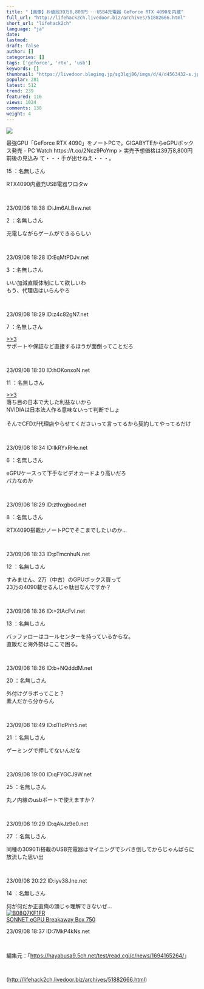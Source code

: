 ```yaml
---
title: "【画像】お値段39万8,800円‥‥USB4充電器 GeForce RTX 4090を内蔵"
full_url: "http://lifehack2ch.livedoor.biz/archives/51882666.html"
short_url: "lifehack2ch"
language: "ja"
date: 
lastmod: 
draft: false
author: []
categories: []
tags: ['geforce', 'rtx', 'usb']
keywords: []
thumbnail: "https://livedoor.blogimg.jp/sg3lqj86/imgs/d/4/d4563432-s.jpg"
popular: 281
latest: 512
trend: 239
featured: 116
views: 1024
comments: 138
weight: 4
---
```


![](https://livedoor.blogimg.jp/sg3lqj86/imgs/d/4/d4563432-s.jpg)

<div><p>最強GPU「GeForce RTX 4090」をノートPCで。GIGABYTEからeGPUボックス発売 - PC Watch https://t.co/2Ncz9PoYmp > 実売予想価格は39万8,800円前後の見込み て・・・手が出せねえ・・・。</p><p class='t_name'>15 ：名無しさん</p> <p class='r1'>RTX4090内蔵充USB電器ワロタw </p><br><p>23/09/08 18:38 ID:Jm6ALBxw.net</p> <p class='t_name'>2 ：名無しさん</p> <p class='r4'>充電しながらゲームができるらしい </p><br><p>23/09/08 18:28 ID:EqMtPDJv.net</p> <p class='t_name'>3 ：名無しさん</p> <p class='r4'>いい加減直販体制にして欲しいわ <br> もう、代理店はいらんやろ </p><br><p>23/09/08 18:29 ID:z4c82gN7.net</p> <p class='t_name_res'>7 ：名無しさん</p> <p class='r4'><a href='#res_3'>>>3</a> <br> サポートや保証など直接するほうが面倒ってことだろ </p><br><p>23/09/08 18:30 ID:hOKonxoN.net</p> <p class='t_name_res'>11 ：名無しさん</p> <p class='r4'><a href='#res_3'>>>3</a> <br> 落ち目の日本で大した利益ないから <br> NVIDIAは日本法人作る意味ないって判断でしょ <br> <br> そんでCFDが代理店やらせてくださいって言ってるから契約してやってるだけ </p><br><p>23/09/08 18:34 ID:IkRYxRHe.net</p> <p class='t_name'>6 ：名無しさん</p> <p class='r4'>eGPUケースって下手なビデオカードより高いだろ <br> バカなのか </p><br><p>23/09/08 18:29 ID:zthxgbod.net</p> <p class='t_name'>8 ：名無しさん</p> <p class='r4'>RTX4090搭載かノートPCでそこまでしたいのか… </p><br><p>23/09/08 18:33 ID:pTmcnhuN.net</p> <p class='t_name'>12 ：名無しさん</p> <p class='r4'>すみません、2万（中古）のGPUボックス買って <br> 23万の4090載せるんじゃ駄目なんですか？ </p><br><p>23/09/08 18:36 ID:+2IAcFvI.net</p> <p class='t_name'>13 ：名無しさん</p> <p class='r4'>バッファローはコールセンターを持っているからな。 <br> 直販だと海外勢はここで困る。 </p><br><p>23/09/08 18:36 ID:b+NQdddM.net</p> <p class='t_name'>20 ：名無しさん</p> <p class='r4'>外付けグラボってこと？ <br> 素人だから分からん </p><br><p>23/09/08 18:49 ID:dTldPhh5.net</p> <p class='t_name'>21 ：名無しさん</p> <p class='r4'>ゲーミングで押してないんだな </p><br><p>23/09/08 19:00 ID:qFYGCJ9W.net</p> <p class='t_name'>25 ：名無しさん</p> <p class='r4'>丸ノ内線のusbポートで使えますか？ </p><br><p>23/09/08 19:29 ID:qAkJz9e0.net</p> <p class='t_name'>27 ：名無しさん</p> <p class='r4'>同種の3090Ti搭載のUSB充電器はマイニングでシバき倒してからじゃんぱらに放流した思い出 </p><br><p>23/09/08 20:22 ID:iyv38Jne.net</p> <p class='t_name'>14 ：名無しさん</p> <p class='r2'>何が何だか正直俺の頭じゃ理解できないぜ…<br><a href='https://www.amazon.co.jp/dp/B08Q7KF1FR/?tag=nishiky24-22' target='_blank'><img src='https://m.media-amazon.com/images/I/41JKaYppnlL._SL500_.jpg' alt='B08Q7KF1FR' border='0'></a><br><a href='https://www.amazon.co.jp/dp/B08Q7KF1FR/?tag=nishiky24-22' target='_blank'>SONNET eGPU Breakaway Box 750 </a> </p><p>23/09/08 18:37 ID:7MkP4kNs.net</p> <br><p class='p_url'>編集元：「<a href='https://hayabusa9.5ch.net/test/read.cgi/c/news/1694165264/' target='_blank'>https://hayabusa9.5ch.net/test/read.cgi/c/news/1694165264/</a>」</p> <br clear='all'></div>

(http://lifehack2ch.livedoor.biz/archives/51882666.html)
